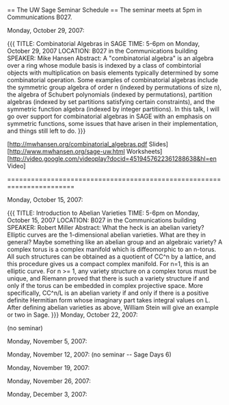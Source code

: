 == The UW Sage Seminar Schedule ==
The seminar meets at 5pm in Communications B027.

Monday, October 29, 2007:

{{{
TITLE: Combinatorial Algebras in SAGE
TIME: 5-6pm on Monday, October 29, 2007
LOCATION: B027 in the Communications building
SPEAKER: Mike Hansen
Abstract:  A "combinatorial algebra" is an algebra over a ring whose module
basis is indexed by a class of combintorial objects with multiplication on
basis elements typically determined by some combinatorial operation.  Some
examples of combinatorial algebras include the symmetric group algebra of order
n (indexed by permutations of size n), the algebra of Schubert polynomials
(indexed by permutations), partition algebras (indexed by set partitions
satisfying certain constraints), and the symmetric function algebra (indexed
by integer partitions).  In this talk, I will go over support for combinatorial
 algebras in SAGE with an emphasis on symmetric functions, some issues
that have arisen in their implementation, and things still left to do.
}}}


[http://mwhansen.org/combinatorial_algebras.pdf Slides] [http://www.mwhansen.org/sage-uw.html Worksheets] [http://video.google.com/videoplay?docid=4519457622361288638&hl=en Video]

=======================================================================

Monday, October 15, 2007:

{{{
TITLE: Introduction to Abelian Varieties
TIME: 5-6pm on Monday, October 15, 2007
LOCATION: B027 in the Communications building
SPEAKER: Robert Miller
Abstract: What the heck is an abelian variety? Elliptic curves are
the 1-dimensional abelian varieties.   What are they in general?  Maybe
something like an abelian group and an algebraic variety? A complex
torus is a complex manifold which is diffeomorphic to an n-torus. All
such structures can be obtained as a quotient of CC^n by a lattice,
and this procedure gives us a compact complex manifold. For n=1, this
is an elliptic curve. For n >= 1, any variety structure on a complex
torus must be unique, and Riemann proved that there is such a variety
structure if and only if the torus can be embedded in complex
projective space. More specifically, CC^n/L is an abelian variety if
and only if there is a positive definite Hermitian form whose
imaginary part takes integral values on L.
After defining abelian varieties as above, William Stein will give
an example or two in Sage.
}}}
Monday, October 22, 2007:

(no seminar)

Monday, November 5, 2007:

Monday, November 12, 2007: (no seminar -- Sage Days 6)

Monday, November 19, 2007:

Monday, November 26, 2007:

Monday, December 3, 2007:
